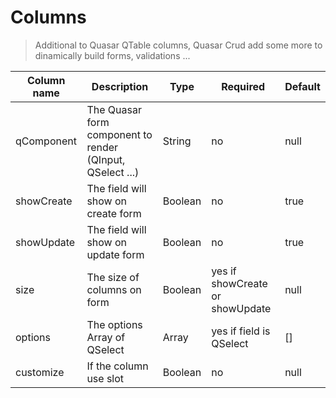 

Columns
=
> Additional to Quasar QTable columns, Quasar Crud add some more to dinamically build forms, validations ...


| Column name | Description | Type | Required | Default         |
| -------------------------- | ------------------------------------------------------------------------------------------------------------------------------------------------------------------------------------------------------------------------------------------------------------------------------------- | ------------ | ------ | --------------- |
| qComponent | The Quasar form component to render (QInput, QSelect ...) | String |no | null
| showCreate | The field will show on create form | Boolean | no |true
| showUpdate | The field will show on update form | Boolean | no | true
| size       | The size of columns on form  | Boolean | yes if showCreate or showUpdate | null
| options    | The options Array of QSelect | Array | yes if field is QSelect | []
| customize  | If the column use slot | Boolean | no | null